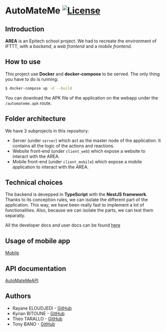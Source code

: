 # AutoMateMe [![License](https://img.shields.io/badge/license-MIT-blue.svg?style=flat-square)](LICENSE.txt)

## Introduction

**AREA** is an Epitech school project. We had to recreate the environment of IFTTT,
with a _backend_, a _web frontend_ and a _mobile frontend_.

## How to use

This project use __Docker__ and __docker-compose__ to be served. The only thing you
have to do is running:

```bash
$ docker-compose up -d --build
```

You can download the APK file of the application on the webapp under the `/automateme.apk`
route.

## Folder architecture

We have 3 subprojects in this repository:
- Server (under `server`) which act as the master node of the application. It contains
  all the logic of the actions and reactions.
- Website front-end (under `client_web`) which expose a website to interact with the AREA.
- Mobile front-end (under `client_mobile`) which expose a mobile application to interact with
  the AREA.

## Technical choices

The backend is devepped in __TypeScript__ with the __NestJS framework__. Thanks to
its conception rules, we can isolate the different part of the application. This way,
we have been really fast to implement a lot of functionalities. Also, because we can
isolate the parts, we can test them separatly.

All the developer docs and user docs can be found [here](https://docs.automateme.fr/)

## Usage of mobile app

[Mobile](https://docs.automateme.fr/)

## API documentation

[AutoMateMeAPI](/server/api.md)

## Authors

- Rayane ELOUDJEDI - [GitHub](https://github.com/RayaneTekMars)
- Kyrian BITOUNE - [GitHub](https://github.com/kbitoune)
- Théo TARALLO - [GitHub](https://github.com/thtarallo)
- Tony BANO - [GitHub](https://github.com/Tonymelyo)
